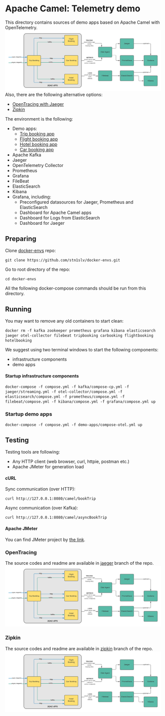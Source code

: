 # Apache Camel: Telemetry demo
This directory contains sources of demo apps based on Apache Camel with OpenTelemetry.
![Demo case](.img/telemetry.png?raw=true)
Also, there are the following alternative options:
- [OpenTracing with Jaeger](https://github.com/stn1slv/demo-apps/tree/jaeger)
- [Zipkin](https://github.com/stn1slv/demo-apps/tree/zipkin)

The environment is the following:
-  Demo apps:
    - [Trip booking app](TripBooking)
    - [Flight booking app](FlightBooking)
    - [Hotel booking app](HotelBooking)
    - [Car booking app](CarBooking)
- Apache Kafka
- Jaeger
- OpenTelemetry Collector
- Prometheus
- Grafana
- FileBeat
- ElasticSearch
- Kibana
- Grafana, including:
    - Preconfigured datasources for Jaeger, Prometheus and ElasticSearch
    - Dashboard for Apache Camel apps
    - Dashboard for Logs from ElasticSearch
    - Dashboard for Jaeger
## Preparing
Clone [docker-envs](https://github.com/stn1slv/docker-envs) repo:
```
git clone https://github.com/stn1slv/docker-envs.git
```
Go to root directory of the repo:
```
cd docker-envs
```
All the following docker-compose commands should be run from this directory.
## Running
You may want to remove any old containers to start clean:
```
docker rm -f kafka zookeeper prometheus grafana kibana elasticsearch jaeger otel-collector filebeat tripbooking carbooking flightbooking hotelbooking
```
We suggest using two terminal windows to start the following components: 
- infrastructure components
- demo apps
#### Startup infrastructure components
```
docker-compose -f compose.yml -f kafka/compose-cp.yml -f jaeger/streaming.yml -f otel-collector/compose.yml -f elasticsearch/compose.yml -f prometheus/compose.yml -f filebeat/compose.yml -f kibana/compose.yml -f grafana/compose.yml up
```
### Startup demo apps
```
docker-compose -f compose.yml -f demo-apps/compose-otel.yml up
```
## Testing
Testing tools are following:
- Any HTTP client (web browser, curl, httpie, postman etc.)
- Apache JMeter for generation load 
#### cURL
Sync communication (over HTTP):
```
curl http://127.0.0.1:8080/camel/bookTrip
```
Async communication (over Kafka):
```
curl http://127.0.0.1:8080/camel/asyncBookTrip
```
#### Apache JMeter
You can find JMeter project by [the link](TripBooking/Demo.jmx).

### OpenTracing
The source codes and readme are available in [jaeger](https://github.com/stn1slv/demo-apps/tree/jaeger) branch of the repo.
![OpenTelemetry](https://raw.githubusercontent.com/stn1slv/demo-apps/jaeger/.img/telemetry.png)

### Zipkin
The source codes and readme are available in [zipkin](https://github.com/stn1slv/demo-apps/tree/zipkin) branch of the repo.
![Zipkin](https://raw.githubusercontent.com/stn1slv/demo-apps/zipkin/.img/telemetry.png)
